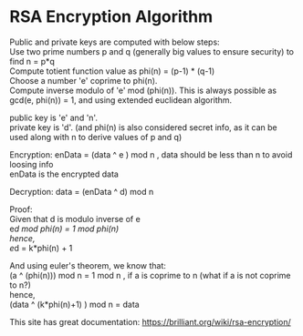 # RSA Encryption Algorithm

Public and private keys are computed with below steps:  
Use two prime numbers p and q (generally big values to ensure security) to find n = p*q  
Compute totient function value as phi(n) = (p-1) * (q-1)  
Choose a number 'e' coprime to phi(n).  
Compute inverse modulo of 'e' mod (phi(n)). This is always possible as gcd(e, phi(n)) = 1, and using extended euclidean algorithm.  

public key is 'e' and 'n'.  
private key is 'd'. (and phi(n) is also considered secret info, as it can be used along with n to derive values of p and q)  

Encryption: enData = (data ^ e ) mod n , data should be less than n to avoid loosing info  
enData is the encrypted data  

Decryption: data = (enData ^ d) mod n  

Proof:  
Given that d is modulo inverse of e  
e*d mod phi(n) = 1 mod phi(n)  
hence,  
e*d = k*phi(n) + 1  

And using euler's theorem, we know that:  
(a ^ (phi(n))) mod n = 1 mod n , if a is coprime to n (what if a is not coprime to n?)  
hence,  
(data ^ (k*phi(n)+1) ) mod n = data  

This site has great documentation: https://brilliant.org/wiki/rsa-encryption/
